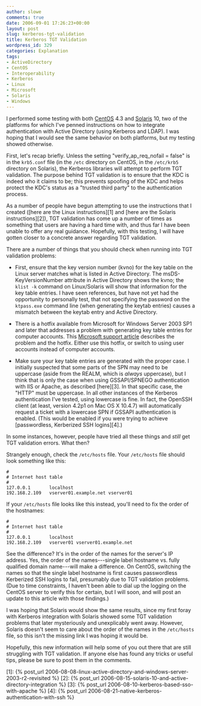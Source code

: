 ```yaml
---
author: slowe
comments: true
date: 2006-09-01 17:26:23+00:00
layout: post
slug: kerberos-tgt-validation
title: Kerberos TGT Validation
wordpress_id: 329
categories: Explanation
tags:
- ActiveDirectory
- CentOS
- Interoperability
- Kerberos
- Linux
- Microsoft
- Solaris
- Windows
---
```


I performed some testing with both [CentOS](http://www.centos.org/) 4.3 and [Solaris](http://www.sun.com/software/solaris/) 10, two of the platforms for which I've penned instructions on how to integrate authentication with Active Directory (using Kerberos and LDAP). I was hoping that I would see the same behavior on both platforms, but my testing showed otherwise.

First, let's recap briefly. Unless the setting "verify_ap_req_nofail = false" is in the `krb5.conf` file (in the `/etc` directory on CentOS, in the `/etc/krb5` directory on Solaris), the Kerberos libraries will attempt to perform TGT validation. The purpose behind TGT validation is to ensure that the KDC is indeed who it claims to be; this prevents spoofing of the KDC and helps protect the KDC's status as a "trusted third party" to the authentication process.

As a number of people have begun attempting to use the instructions that I created ([here are the Linux instructions][1] and [here are the Solaris instructions][2]), TGT validation has come up a number of times as something that users are having a hard time with, and thus far I have been unable to offer any real guidance. Hopefully, with this testing, I will have gotten closer to a concrete answer regarding TGT validation.

There are a number of things that you should check when running into TGT validation problems:

* First, ensure that the key version number (kvno) for the key table on the Linux server matches what is listed in Active Directory. The msDS-KeyVersionNumber attribute in Active Directory shows the kvno; the `klist -k` command on Linux/Solaris will show that information for the key table entries. I have seen references, but have not yet had the opportunity to personally test, that not specifying the password on the `ktpass.exe` command line (when generating the keytab entries) causes a mismatch between the keytab entry and Active Directory.

* There is a hotfix available from Microsoft for Windows Server 2003 SP1 and later that addresses a problem with generating key table entries for computer accounts. This [Microsoft support article](http://support.microsoft.com/kb/919557/EN-US/) describes the problem and the hotfix. Either use this hotfix, or switch to using user accounts instead of computer accounts.

* Make sure your key table entries are generated with the proper case. I initially suspected that some parts of the SPN may need to be uppercase (aside from the REALM, which is _always_ uppercase), but I think that is only the case when using GSSAPI/SPNEGO authentication with IIS or Apache, as described [here][3]. In that specific case, the "HTTP" must be uppercase. In all other instances of the Kerberos authentication I've tested, using lowercase is fine. In fact, the OpenSSH client (at least, version 4.2p1 on Mac OS X 10.4.7) will automatically request a ticket with a lowercase SPN if GSSAPI authentication is enabled. (This would be enabled if you were trying to achieve [passwordless, Kerberized SSH logins][4].)

In some instances, however, people have tried all these things and _still_ get TGT validation errors. What then?

Strangely enough, check the `/etc/hosts` file.  Your `/etc/hosts` file should look something like this:

    #
    # Internet host table
    #
    127.0.0.1       localhost
    192.168.2.109   vserver01.example.net vserver01

If your `/etc/hosts` file looks like this instead, you'll need to fix the order of the hostnames:

    #
    # Internet host table
    #
    127.0.0.1       localhost
    192.168.2.109   vserver01 vserver01.example.net

See the difference? It's in the order of the names for the server's IP address. Yes, the order of the names---single label hostname vs. fully qualified domain name---will make a difference. On CentOS, switching the names so that the single label hostname is first causes passwordless Kerberized SSH logins to fail, presumably due to TGT validation problems. (Due to time constraints, I haven't been able to dial up the logging on the CentOS server to verify this for certain, but I will soon, and will post an update to this article with those findings.)

I was hoping that Solaris would show the same results, since my first foray with Kerberos integration with Solaris showed some TGT validation problems that later mysteriously and unexplicably went away. However, Solaris doesn't seem to care about the order of the names in the `/etc/hosts` file, so this isn't the missing link I was hoping it would be.

Hopefully, this new information will help some of you out there that are still struggling with TGT validation. If anyone else has found any tricks or useful tips, please be sure to post them in the comments.

[1]: {% post_url 2006-08-08-linux-active-directory-and-windows-server-2003-r2-revisited %}
[2]: {% post_url 2006-08-15-solaris-10-and-active-directory-integration %}
[3]: {% post_url 2006-08-10-kerberos-based-sso-with-apache %}
[4]: {% post_url 2006-08-21-native-kerberos-authentication-with-ssh %}
